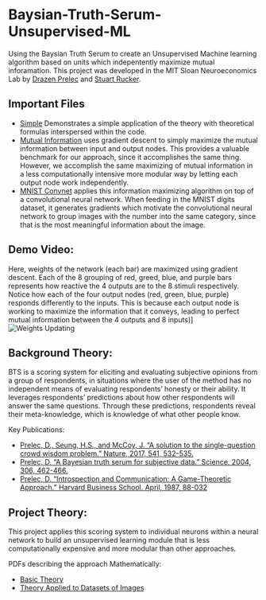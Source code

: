 
# Baysian-Truth-Serum-Unsupervised-ML
Using the Baysian Truth Serum to create an Unsupervised Machine learning algorithm based on units which indepentently maximize mutual inforamation. This project was developed in the MIT Sloan Neuroeconomics Lab by [Drazen Prelec](https://economics.mit.edu/faculty/dprelec) and [Stuart Rucker](stuartrucker.github.io).

## Important Files
- [Simple](https://github.com/StuartRucker/Baysian-Truth-Serum-Unsupervised-ML/blob/master/Simple.ipynb) Demonstrates a simple application of the theory with theoretical formulas interspersed within the code.
- [Mutual Information](https://github.com/StuartRucker/Baysian-Truth-Serum-Unsupervised-ML/blob/master/Mutual_entropy.ipynb) uses gradient descent to simply maximize the mutual information between input and output nodes. This provides a valuable benchmark for our approach, since it accomplishes the same thing. However, we accomplish the same maximizing of mutual information in a less computationally intensive more modular way by letting each output node work independently.
- [MNIST Convnet](https://github.com/StuartRucker/Baysian-Truth-Serum-Unsupervised-ML/blob/master/Unsupervised_MNIST_COnvnet.ipynb) applies this information maximizing algorithm on top of a convolutional neural network. When feeding in the MNIST digits dataset, it generates gradients which motivate the convolutional neural network to group images with the number into the same category, since that is the most meaningful information about the image.

## Demo Video:
Here, weights of the network (each bar) are maximized using gradient descent. Each of the 8 grouping of red, greed, blue, and purple bars represents how reactive the 4 outputs are to the 8 stimuli respectively. Notice how each of the four output nodes (red, green, blue, purple) responds differently to the inputs. This is because each output node is working to maximize the information that it conveys, leading to perfect mutual information between the 4 outputs and 8 inputs)] 
![Weights Updating](https://i.imgur.com/MUQRnXS.gif)

## Background Theory:
BTS is a scoring system for eliciting and evaluating subjective opinions from a group of respondents, in situations where the user of the method has no independent means of evaluating respondents’ honesty or their ability. It leverages respondents’ predictions about how other respondents will answer the same questions. Through these predictions, respondents reveal their meta-knowledge, which is knowledge of what other people know. 

Key Publications:

 -  [Prelec, D., Seung, H.S., and McCoy, J. “A solution to the single-question crowd wisdom problem.” Nature, 2017, 541, 532-535.](http://www.nature.com/nature/journal/v541/n7638/full/nature21054.html)
 - [Prelec, D. “A Bayesian truth serum for subjective data.” Science, 2004, 306, 462-466.](https://nelmit.files.wordpress.com/2016/10/bts.pdf "bts")
 - [Prelec, D. “Introspection and Communication: A Game-Theoretic Approach.” Harvard Business School. April, 1987, 88-032](https://nelmit.files.wordpress.com/2016/10/introspection_and_communication_a_game_theoretic_approach_prelec.pdf "Introspection_and_Communication_a_Game_Theoretic_Approach_Prelec")

## Project Theory:
This project applies this scoring system to individual neurons within a neural network to build an unsupervised learning module that is less computationally expensive and more modular than other approaches.

PDFs describing the approach Mathematically:

 - [Basic Theory](https://github.com/StuartRucker/Baysian-Truth-Serum-Unsupervised-ML/blob/master/theoretical%20notes%20pdfs/BTSAlgorithm.pdf)
 - [Theory Applied to Datasets of Images](https://github.com/StuartRucker/Baysian-Truth-Serum-Unsupervised-ML/blob/master/theoretical%20notes%20pdfs/BTSNMarch23EntropicFormulation.pdf)






